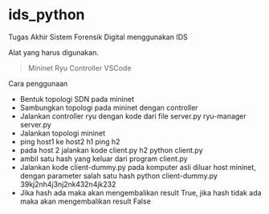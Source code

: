# ids_python
Tugas Akhir Sistem Forensik Digital menggunakan IDS

Alat yang harus digunakan.
> Mininet
> Ryu Controller
> VSCode

Cara penggunaan
- Bentuk topologi SDN pada mininet
- Sambungkan topologi pada mininet dengan controller
- Jalankan controller ryu dengan kode dari file server.py
  ryu-manager server.py
- Jalankan topologi mininet
- ping host1 ke host2
  h1 ping h2
- pada host 2 jalankan kode client.py
  h2 python client.py
- ambil satu hash yang keluar dari program client.py
- Jalankan kode client-dummy.py pada komputer asli diluar host mininet, dengan parameter salah satu hash
  python client-dummy.py 39kj2nh4j3nj2nk432n4jk232
- Jika hash ada maka akan mengembalikan result True, jika hash tidak ada maka akan mengembalikan result False
